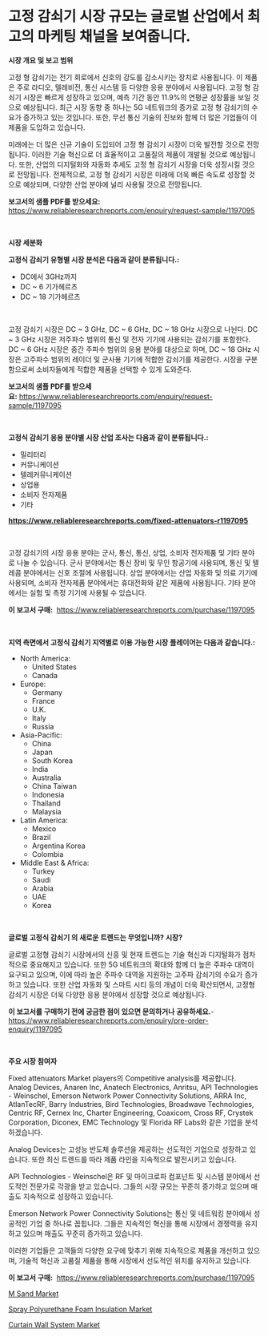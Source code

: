 <p><h1>고정 감쇠기 시장 규모는 글로벌 산업에서 최고의 마케팅 채널을 보여줍니다.</h1></p><p><strong>시장 개요 및 보고 범위</strong></p>
<p><p>고정 형 감쇠기는 전기 회로에서 신호의 강도를 감소시키는 장치로 사용됩니다. 이 제품은 주로 라디오, 텔레비전, 통신 시스템 등 다양한 응용 분야에서 사용됩니다. 고정 형 감쇠기 시장은 빠르게 성장하고 있으며, 예측 기간 동안 11.9%의 연평균 성장률을 보일 것으로 예상됩니다. 최근 시장 동향 중 하나는 5G 네트워크의 증가로 고정 형 감쇠기의 수요가 증가하고 있는 것입니다. 또한, 무선 통신 기술의 진보와 함께 더 많은 기업들이 이 제품을 도입하고 있습니다.</p><p>미래에는 더 많은 신규 기술이 도입되어 고정 형 감쇠기 시장이 더욱 발전할 것으로 전망됩니다. 이러한 기술 혁신으로 더 효율적이고 고품질의 제품이 개발될 것으로 예상됩니다. 또한, 산업의 디지털화와 자동화 추세도 고정 형 감쇠기 시장을 더욱 성장시킬 것으로 전망됩니다. 전체적으로, 고정 형 감쇠기 시장은 미래에 더욱 빠른 속도로 성장할 것으로 예상되며, 다양한 산업 분야에 널리 사용될 것으로 전망됩니다.</p></p>
<p><strong>보고서의 샘플 PDF를 받으세요:</strong> <a href="https://www.reliableresearchreports.com/enquiry/request-sample/1197095">https://www.reliableresearchreports.com/enquiry/request-sample/1197095</a></p>
<p>&nbsp;</p>
<p><strong>시장 세분화</strong></p>
<p><strong>고정식 감쇠기 유형별 시장 분석은 다음과 같이 분류됩니다.:</strong></p>
<p><ul><li>DC에서 3GHz까지</li><li>DC ~ 6 기가헤르츠</li><li>DC ~ 18 기가헤르츠</li></ul></p>
<p>&nbsp;</p>
<p><p>고정 감쇠기 시장은 DC ~ 3 GHz, DC ~ 6 GHz, DC ~ 18 GHz 시장으로 나뉜다. DC ~ 3 GHz 시장은 저주파수 범위의 통신 및 전자 기기에 사용되는 감쇠기를 포함한다. DC ~ 6 GHz 시장은 중간 주파수 범위의 응용 분야를 대상으로 하며, DC ~ 18 GHz 시장은 고주파수 범위의 레이더 및 군사용 기기에 적합한 감쇠기를 제공한다. 시장을 구분함으로써 소비자들에게 적합한 제품을 선택할 수 있게 도와준다.</p></p>
<p><strong>보고서의 샘플 PDF를 받으세요:</strong>&nbsp;<a href="https://www.reliableresearchreports.com/enquiry/request-sample/1197095">https://www.reliableresearchreports.com/enquiry/request-sample/1197095</a></p>
<p>&nbsp;</p>
<p><strong> 고정식 감쇠기 응용 분야별 시장 산업 조사는 다음과 같이 분류됩니다.:</strong></p>
<p><ul><li>밀리터리</li><li>커뮤니케이션</li><li>텔레커뮤니케이션</li><li>상업용</li><li>소비자 전자제품</li><li>기타</li></ul></p>
<p><strong><a href="https://www.reliableresearchreports.com/fixed-attenuators-r1197095">https://www.reliableresearchreports.com/fixed-attenuators-r1197095</a></strong></p>
<p>&nbsp;</p>
<p><p>고정 감쇠기의 시장 응용 분야는 군사, 통신, 통신, 상업, 소비자 전자제품 및 기타 분야로 나눌 수 있습니다. 군사 분야에서는 통신 장비 및 무인 항공기에 사용되며, 통신 및 텔레콤 분야에서는 신호 조절에 사용됩니다. 상업 분야에서는 산업 자동화 및 의료 기기에 사용되며, 소비자 전자제품 분야에서는 휴대전화와 같은 제품에 사용됩니다. 기타 분야에서는 실험 및 측정 기기에 사용될 수 있습니다.</p></p>
<p><strong>이 보고서 구매:</strong>&nbsp; <a href="https://www.reliableresearchreports.com/purchase/1197095">https://www.reliableresearchreports.com/purchase/1197095</a></p>
<p>&nbsp;</p>
<p><strong>지역 측면에서 고정식 감쇠기 지역별로 이용 가능한 시장 플레이어는 다음과 같습니다.:</strong></p>
<p><ul>
    <li>
        North America:
        <ul>
            <li>United States</li>
            <li>Canada</li>
        </ul>
    </li>
    <li>
        Europe:
        <ul>
            <li>Germany</li>
            <li>France</li>
            <li>U.K.</li>
            <li>Italy</li>
            <li>Russia</li>
        </ul>
    </li>
    <li>
        Asia-Pacific:
        <ul>
            <li>China</li>
            <li>Japan</li>
            <li>South Korea</li>
            <li>India</li>
            <li>Australia</li>
            <li>China Taiwan</li>
            <li>Indonesia</li>
            <li>Thailand</li>
            <li>Malaysia</li>
        </ul>
    </li>
    <li>
        Latin America:
        <ul>
            <li>Mexico</li>
            <li>Brazil</li>
            <li>Argentina Korea</li>
            <li>Colombia</li>
        </ul>
    </li>
    <li>
        Middle East & Africa:
        <ul>
            <li>Turkey</li>
            <li>Saudi</li>
            <li>Arabia</li>
            <li>UAE</li>
            <li>Korea</li>
        </ul>
    </li>
    </ul></p>
<p>&nbsp;</p>
<p><strong>글로벌 고정식 감쇠기 의 새로운 트렌드는 무엇입니까? 시장?</strong></p>
<p><p>글로벌 고정형 감쇠기 시장에서의 신흥 및 현재 트렌드는 기술 혁신과 디지털화가 점차적으로 중요해지고 있습니다. 또한 5G 네트워크의 확대와 함께 더 높은 주파수 대역이 요구되고 있으며, 이에 따라 높은 주파수 대역을 지원하는 고주파 감쇠기의 수요가 증가하고 있습니다. 또한 산업 자동화 및 스마트 시티 등의 개념이 더욱 확산되면서, 고정형 감쇠기 시장은 더욱 다양한 응용 분야에서 성장할 것으로 예상됩니다.</p></p>
<p><strong>이 보고서를 구매하기 전에 궁금한 점이 있으면 문의하거나 공유하세요.</strong>- <a href="https://www.reliableresearchreports.com/enquiry/pre-order-enquiry/1197095">https://www.reliableresearchreports.com/enquiry/pre-order-enquiry/1197095</a></p>
<p>&nbsp;</p>
<p><strong>주요 시장 참여자</strong></p>
<p><p>Fixed attenuators Market players의 Competitive analysis를 제공합니다. Analog Devices, Anaren Inc, Anatech Electronics, Anritsu, API Technologies - Weinschel, Emerson Network Power Connectivity Solutions, ARRA Inc, AtlanTecRF, Barry Industries, Bird Technologies, Broadwave Technologies, Centric RF, Cernex Inc, Charter Engineering, Coaxicom, Cross RF, Crystek Corporation, Diconex, EMC Technology 및 Florida RF Labs와 같은 기업을 분석하겠습니다.</p><p>Analog Devices는 고성능 반도체 솔루션을 제공하는 선도적인 기업으로 성장하고 있습니다. 또한 최신 트렌드를 따라 제품 라인을 지속적으로 발전시키고 있습니다. </p><p>API Technologies - Weinschel은 RF 및 마이크로파 컴포넌트 및 시스템 분야에서 선도적인 전문가로 각광을 받고 있습니다. 그들의 시장 규모는 꾸준히 증가하고 있으며 매출도 지속적으로 성장하고 있습니다.</p><p>Emerson Network Power Connectivity Solutions는 통신 및 네트워킹 분야에서 성공적인 기업 중 하나로 꼽힙니다. 그들은 지속적인 혁신을 통해 시장에서 경쟁력을 유지하고 있으며 매출도 꾸준히 증가하고 있습니다.</p><p>이러한 기업들은 고객들의 다양한 요구에 맞추기 위해 지속적으로 제품을 개선하고 있으며, 기술적 혁신과 고품질 제품을 통해 시장에서 선도적인 위치를 유지하고 있습니다.</p></p>
<p><strong>이 보고서 구매:</strong>&nbsp;&nbsp;<a href="https://www.reliableresearchreports.com/purchase/1197095">https://www.reliableresearchreports.com/purchase/1197095</a></p>
<p><p><a href="https://www.linkedin.com/pulse/m-sand-market-research-report-reveals-latest-trends-opportunities-9jttf?trackingId=gF06TgjJjRbtOL4j566TLQ%3D%3D">M Sand Market</a></p><p><a href="https://www.linkedin.com/pulse/spray-polyurethane-foam-insulation-market-size-growth-outlook-yqg5f?trackingId=eREeDJGI3zAR9wNItzlL3g%3D%3D">Spray Polyurethane Foam Insulation Market</a></p><p><a href="https://www.linkedin.com/pulse/curtain-wall-system-market-research-report-forecasted-period-owqce?trackingId=J8SXykwclXHPlMhFdDfl%2Bw%3D%3D">Curtain Wall System Market</a></p></p>